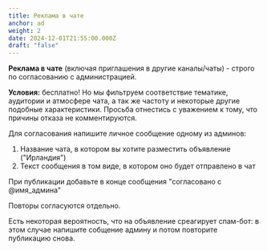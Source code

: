 ```yaml
---
title: Реклама в чате
anchor: ad
weight: 2
date: 2024-12-01T21:55:00.000Z
draft: "false"
---
```

**Реклама в чате**
(включая приглашения в другие каналы/чаты) -
строго по согласованию с администрацией.

**Условия:** бесплатно! Но мы фильтруем соответствие тематике, аудитории и атмосфере чата, а так же частоту и некоторые другие подобные характеристики. Просьба отнестись с уважением к тому, что причины отказа не комментируются.

Для согласования напишите личное сообщение одному из админов:

1. Название чата, в котором вы хотите разместить объявление ("Ирландия")
2. Текст сообщения в том виде, в котором оно будет отправлено в чат

При публикации добавьте в конце сообщения "согласовано с @имя_админа"

Повторы согласуются отдельно.

Есть некоторая вероятность, что на объявление среагирует спам-бот: в этом случае напишите собщение админу и потом повторите публикацию снова.
